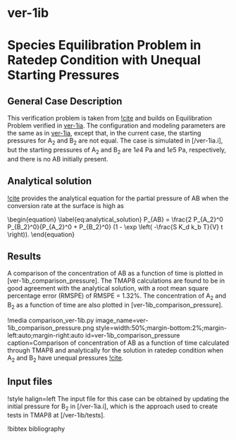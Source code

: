 # ver-1ib

# Species Equilibration Problem in Ratedep Condition with Unequal Starting Pressures

## General Case Description

This verification problem is taken from [!cite](ambrosek2008verification) and builds on Equilibration Problem verified in [ver-1ia](ver-1ia.md). The configuration and modeling parameters are the same as in [ver-1ia](ver-1ia.md), except that, in the current case, the starting pressures for A$_2$ and B$_2$ are not equal. The case is simulated in [/ver-1ia.i], but the starting pressures of A$_2$ and B$_2$ are $1e4$ Pa and $1e5$ Pa, respectively, and there is no AB initially present.

## Analytical solution

[!cite](ambrosek2008verification) provides the analytical equation for the partial pressure of AB when the conversion rate at the surface is high as

\begin{equation}
\label{eq:analytical_solution}
P_{AB}  = \frac{2 P_{A_2}^0 P_{B_2}^0}{P_{A_2}^0 + P_{B_2}^0} (1 - \exp \left( -\frac{S K_d k_b T}{V} t \right)).
\end{equation}

## Results

A comparison of the concentration of AB as a function of time is plotted in [ver-1ib_comparison_pressure]. The TMAP8 calculations are found to be in good agreement with the analytical solution, with a root mean square percentage error (RMSPE) of RMSPE =  1.32%. The concentration of A$_2$ and B$_2$ as a function of time are also plotted in [ver-1ib_comparison_pressure].

!media comparison_ver-1ib.py
       image_name=ver-1ib_comparison_pressure.png
       style=width:50%;margin-bottom:2%;margin-left:auto;margin-right:auto
       id=ver-1ib_comparison_pressure
       caption=Comparison of concentration of AB as a function of time calculated through TMAP8 and analytically for the solution in ratedep condition when A$_2$ and B$_2$ have unequal pressures [!cite](ambrosek2008verification).

## Input files

!style halign=left
The input file for this case can be obtained by updating the initial pressure for B$_2$ in [/ver-1ia.i], which is the approach used to create tests in TMAP8 at [/ver-1ib/tests].

!bibtex bibliography
